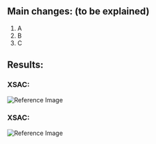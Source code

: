 ## Main changes: (to be explained)

1. A
2. B
3. C

## Results:

### XSAC:

![Reference Image](dev/assets/exact_xsac.png)


### XSAC:

![Reference Image](dev/assets/exact_xtd3.png)

